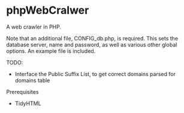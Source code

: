 phpWebCralwer
=============

A web crawler in PHP.

Note that an additional file, CONFIG_db.php, is required. This sets the 
database server, name and password, as well as various other global options.
An example file is included.

TODO:
* Interface the Public Suffix List, to get correct domains parsed for domains table

Prerequisites
* TidyHTML
